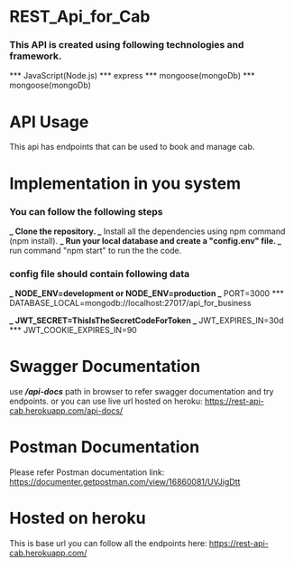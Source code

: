 # REST_Api_for_Cab

### This API is created using following technologies and framework.

*** JavaScript(Node.js)
*** express
*** mongoose(mongoDb)
*** mongoose(mongoDb)

# API Usage

This api has endpoints that can be used to book and manage cab.

# Implementation in you system

### You can follow the following steps

**_ Clone the repository.
_** Install all the dependencies using npm command (npm install).
**_ Run your local database and create a "config.env" file.
_** run command "npm start" to run the the code.

### config file should contain following data

**_ NODE_ENV=development or NODE_ENV=production
_** PORT=3000
\*\*\* DATABASE_LOCAL=mongodb://localhost:27017/api_for_business

**_ JWT_SECRET=ThisIsTheSecretCodeForToken
_** JWT_EXPIRES_IN=30d
\*\*\* JWT_COOKIE_EXPIRES_IN=90

# Swagger Documentation

use **_/api-docs_** path in browser to refer swagger documentation and try endpoints.
or you can use live url hosted on heroku: https://rest-api-cab.herokuapp.com/api-docs/

# Postman Documentation

Please refer Postman documentation link: https://documenter.getpostman.com/view/16860081/UVJigDtt

# Hosted on heroku

This is base url you can follow all the endpoints here: https://rest-api-cab.herokuapp.com/